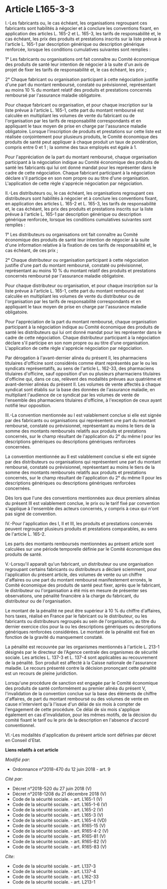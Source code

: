# Article L165-3-3

I.-Les fabricants ou, le cas échéant, les organisations regroupant ces fabricants sont habilités à négocier et à conclure les
conventions fixant, en application des articles L. 165-2 et L. 165-3, les tarifs de responsabilité et, le cas échéant, les
prix des produits et prestations inscrits sur la liste prévue à l'article L. 165-1 par description générique ou description
générique renforcée, lorsque les conditions cumulatives suivantes sont remplies :

1° Les fabricants ou organisations ont fait connaître au Comité économique des produits de santé leur intention de négocier à
la suite d'un avis de projet de fixer les tarifs de responsabilité et, le cas échéant, les prix ;

2° Chaque fabricant ou organisation participant à cette négociation justifie d'une part du montant remboursé, constaté ou
prévisionnel, représentant au moins 10 % du montant relatif des produits et prestations concernés remboursé par l'assurance
maladie obligatoire.

Pour chaque fabricant ou organisation, et pour chaque inscription sur la liste prévue à l'article L. 165-1, cette part du
montant remboursé est calculée en multipliant les volumes de vente du fabricant ou de l'organisation par les tarifs de
responsabilité correspondants et en appliquant le taux moyen de prise en charge par l'assurance maladie obligatoire. Lorsque
l'inscription de produits et prestations sur cette liste est réalisée conjointement pour plusieurs produits, le Comité
économique des produits de santé peut appliquer à chaque produit un taux de pondération, compris entre 0 et 1 ; la somme des
taux employés est égale à 1.

Pour l'appréciation de la part du montant remboursé, chaque organisation participant à la négociation indique au Comité
économique des produits de santé les fabricants qui lui ont donné mandat pour les représenter dans le cadre de cette
négociation. Chaque fabricant participant à la négociation déclare s'il participe en son nom propre ou au titre d'une
organisation. L'application de cette règle s'apprécie négociation par négociation.

II.-Les distributeurs ou, le cas échéant, les organisations regroupant ces distributeurs sont habilités à négocier et à
conclure les conventions fixant, en application des articles L. 165-2 et L. 165-3, les tarifs de responsabilité et, le cas
échéant, les prix des produits et prestations inscrits sur la liste prévue à l'article L. 165-1 par description générique ou
description générique renforcée, lorsque les conditions cumulatives suivantes sont remplies :

1° Les distributeurs ou organisations ont fait connaître au Comité économique des produits de santé leur intention de
négocier à la suite d'une information relative à la fixation de ces tarifs de responsabilité et, le cas échéant, de ces
prix ;

2° Chaque distributeur ou organisation participant à cette négociation justifie d'une part du montant remboursé, constaté ou
prévisionnel, représentant au moins 10 % du montant relatif des produits et prestations concernés remboursé par l'assurance
maladie obligatoire.

Pour chaque distributeur ou organisation, et pour chaque inscription sur la liste prévue à l'article L. 165-1, cette part du
montant remboursé est calculée en multipliant les volumes de vente du distributeur ou de l'organisation par les tarifs de
responsabilité correspondants et en appliquant le taux moyen de prise en charge par l'assurance maladie obligatoire.

Pour l'appréciation de la part du montant remboursé, chaque organisation participant à la négociation indique au Comité
économique des produits de santé les distributeurs qui lui ont donné mandat pour les représenter dans le cadre de cette
négociation. Chaque distributeur participant à la négociation déclare s'il participe en son nom propre ou au titre d'une
organisation. L'application de cette règle s'apprécie négociation par négociation.

Par dérogation à l'avant-dernier alinéa du présent II, les pharmaciens titulaires d'officine sont considérés comme étant
représentés par le ou les syndicats représentatifs, au sens de l'article L. 162-33, des pharmaciens titulaires d'officine,
sauf opposition d'un ou plusieurs pharmaciens titulaires d'officine qui, dans ce cas, relèvent des modalités prévues aux
quatrième et avant-dernier alinéas du présent II. Les volumes de vente affectés à chaque syndicat sont établis sur la base
des données de l'assurance maladie, en multipliant l'audience de ce syndicat par les volumes de vente de l'ensemble des
pharmaciens titulaires d'officine, à l'exception de ceux ayant notifié leur opposition.

III.-La convention mentionnée au I est valablement conclue si elle est signée par des fabricants ou organisations qui
représentent une part du montant remboursé, constaté ou prévisionnel, représentant au moins le tiers de la somme des montants
remboursés relatifs aux produits et prestations concernés, sur le champ résultant de l'application du 2° du même I pour les
descriptions génériques ou descriptions génériques renforcées concernées.

La convention mentionnée au II est valablement conclue si elle est signée par des distributeurs ou organisations qui
représentent une part du montant remboursé, constaté ou prévisionnel, représentant au moins le tiers de la somme des montants
remboursés relatifs aux produits et prestations concernés, sur le champ résultant de l'application du 2° du même II pour les
descriptions génériques ou descriptions génériques renforcées concernées.

Dès lors que l'une des conventions mentionnées aux deux premiers alinéas du présent III est valablement conclue, le prix ou
le tarif fixé par convention s'applique à l'ensemble des acteurs concernés, y compris à ceux qui n'ont pas signé de
convention.

IV.-Pour l'application des I, II et III, les produits et prestations concernés peuvent regrouper plusieurs produits et
prestations comparables, au sens de l'article L. 165-2.

Les parts des montants remboursés mentionnées au présent article sont calculées sur une période temporelle définie par le
Comité économique des produits de santé.

V.-Lorsqu'il apparaît qu'un fabricant, un distributeur ou une organisation regroupant certains fabricants ou distributeurs a
déclaré sciemment, pour l'application du présent article, des volumes de vente ou un chiffre d'affaires ou une part du
montant remboursé manifestement erronés, le Comité économique des produits de santé peut fixer, après que le fabricant, le
distributeur ou l'organisation a été mis en mesure de présenter ses observations, une pénalité financière à la charge du
fabricant, du distributeur ou de l'organisation.

Le montant de la pénalité ne peut être supérieur à 10 % du chiffre d'affaires, hors taxes, réalisé en France par le fabricant
ou le distributeur, ou les fabricants ou distributeurs regroupés au sein de l'organisation, au titre du dernier exercice clos
pour la ou les descriptions génériques ou descriptions génériques renforcées considérées. Le montant de la pénalité est fixé
en fonction de la gravité du manquement constaté.

La pénalité est recouvrée par les organismes mentionnés à l'article L. 213-1 désignés par le directeur de l'Agence centrale
des organismes de sécurité sociale. Les articles L. 137-3 et L. 137-4 sont applicables au recouvrement de la pénalité. Son
produit est affecté à la Caisse nationale de l'assurance maladie. Le recours présenté contre la décision prononçant cette
pénalité est un recours de pleine juridiction.

Lorsqu'une procédure de sanction est engagée par le Comité économique des produits de santé conformément au premier alinéa du
présent V, l'invalidation de la convention conclue sur la base des éléments de chiffre d'affaires, de part du montant
remboursé ou des volumes de vente en cause n'intervient qu'à l'issue d'un délai de six mois à compter de l'engagement de
cette procédure. Ce délai de six mois s'applique également en cas d'invalidation, pour les mêmes motifs, de la décision du
comité fixant le tarif ou le prix de la description en l'absence d'accord conventionnel.

VI.-Les modalités d'application du présent article sont définies par décret en Conseil d'Etat.

**Liens relatifs à cet article**

_Modifié par_:

  - Ordonnance n°2018-470 du 12 juin 2018 - art. 9

_Cité par_:

  - Décret n°2018-520 du 27 juin 2018 (V)
  - Décret n°2018-1208 du 21 décembre 2018 (V)
  - Code de la sécurité sociale. - art. L165-1 (V)
  - Code de la sécurité sociale. - art. L165-1-6 (V)
  - Code de la sécurité sociale. - art. L165-2 (V)
  - Code de la sécurité sociale. - art. L165-3 (V)
  - Code de la sécurité sociale. - art. L165-4 (VD)
  - Code de la sécurité sociale. - art. R165-15 (V)
  - Code de la sécurité sociale. - art. R165-4-2 (V)
  - Code de la sécurité sociale. - art. R165-81 (V)
  - Code de la sécurité sociale. - art. R165-82 (V)
  - Code de la sécurité sociale. - art. R165-83 (V)

_Cite_:

  - Code de la sécurité sociale. - art. L137-3
  - Code de la sécurité sociale. - art. L137-4
  - Code de la sécurité sociale. - art. L162-33
  - Code de la sécurité sociale. - art. L213-1
